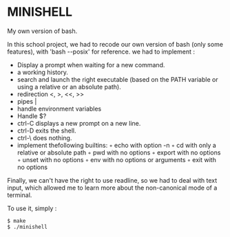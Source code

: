 # MINISHELL
My own version of bash.

In this school project, we had to recode our own version of bash (only some features), with 'bash --posix' for reference.
we had to implement : 
-  Display a prompt when waiting for a new command.
- a working history.
- search and launch the right executable (based on the PATH variable or using a
relative or an absolute path).
- redirection <, >, <<, >>
- pipes |
- handle environment variables
- Handle $? 
- ctrl-C displays a new prompt on a new line.
- ctrl-D exits the shell.
- ctrl-\ does nothing.
- implement thefollowing builtins:
  ◦ echo with option -n
  ◦ cd with only a relative or absolute path
  ◦ pwd with no options
  ◦ export with no options
  ◦ unset with no options
  ◦ env with no options or arguments
  ◦ exit with no options
  
 Finally, we can't have the right to use readline, so we had to deal with text input, which allowed me to learn more about the non-canonical mode of a terminal.

To use it, simply :
```
$ make
$ ./minishell
```
